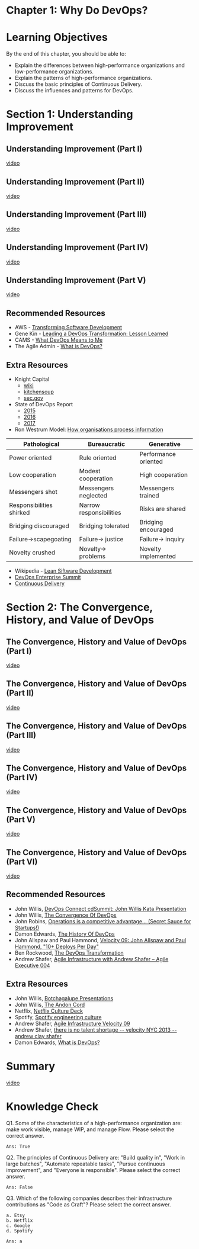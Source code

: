 Chapter 1: Why Do DevOps?
=========================

# Learning Objectives
By the end of this chapter, you should be able to:

+ Explain the differences between high-performance organizations and low-performance organizations.
+ Explain the patterns of high-performance organizations.
+ Discuss the basic principles of Continuous Delivery.
+ Discuss the influences and patterns for DevOps.


# Section 1: Understanding Improvement
## Understanding Improvement (Part I)

[video][vid1]

[vid1]: https://edx-video.net/LINLFS16/LINLFS162016-V000200_DTH.mp4

## Understanding Improvement (Part II)

[video][vid2]

[vid2]: https://edx-video.net/LINLFS16/LINLFS162016-V000300_DTH.mp4

## Understanding Improvement (Part III)

[video][vid3]

[vid3]: https://edx-video.net/LINLFS16/LINLFS162016-V000400_DTH.mp4

## Understanding Improvement (Part IV)

[video][vid4]

[vid4]: https://edx-video.net/LINLFS16/LINLFS162016-V000500_DTH.mp4

## Understanding Improvement (Part V)

[video][vid5]

[vid5]: https://edx-video.net/LINLFS16/LINLFS162016-V000600_DTH.mp4

## Recommended Resources
+ AWS - [Transforming Software Development](https://www.youtube.com/watch?v=YCrhemssYuI)
+ Gene Kin - [Leading a DevOps Transformation: Lesson Learned](https://www.slideshare.net/realgenekim/leading-a-devops-transformation-lessons-learned)
+ CAMS - [What DevOps Means to Me](https://blog.chef.io/2010/07/16/what-devops-means-to-me/)
+ The Agile Admin - [What is DevOps?](https://theagileadmin.com/what-is-devops/)

## Extra Resources
+ Knight Capital 
    + [wiki](https://en.wikipedia.org/wiki/Knight_Capital_Group)
    + [kitchensoup](https://www.kitchensoap.com/2013/10/29/counterfactuals-knight-capital/)
    + [sec.gov](https://www.sec.gov/news/press-release/2013-222)
+ State of DevOps Report
    + [2015](https://puppet.com/resources/whitepaper/2015-state-devops-report)
    + [2016](https://puppet.com/resources/whitepaper/2016-state-of-devops-report)
    + [2017](https://puppet.com/blog-tags/2017-state-devops-report)
+ Ron Westrum Model: [How organisations process information](http://qualitysafety.bmj.com/content/13/suppl_2/ii22)

| Pathological | Bureaucratic | Generative |
|--------------|--------------|------------|
| Power oriented | Rule oriented | Performance oriented |
| Low cooperation | Modest cooperation | High cooperation |
| Messengers shot | Messengers neglected | Messengers trained |
| Responsibilities shirked | Narrow responsibilities | Risks are shared |
| Bridging discouraged | Bridging tolerated | Bridging encouraged |
| Failure→scapegoating | Failure→ justice | Failure→ inquiry |
| Novelty crushed | Novelty→ problems | Novelty implemented |
+ Wikipedia - [Lean Siftware Development ](https://en.wikipedia.org/wiki/Lean_software_development)
+ [DevOps Enterprise Summit](https://www.youtube.com/results?search_query=DevOps+Enterprise+Summit)
+ [Continuous Delivery](https://continuousdelivery.com/)

# Section 2: The Convergence, History, and Value of DevOps

## The Convergence, History and Value of DevOps (Part I)

[video][vid6]

[vid6]: https://edx-video.net/LINLFS16/LINLFS162016-V000700_DTH.mp4

## The Convergence, History and Value of DevOps (Part II)

[video][vid7]

[vid7]: https://edx-video.net/LINLFS16/LINLFS162016-V000900_DTH.mp4

## The Convergence, History and Value of DevOps (Part III)

[video][vid8]

[vid8]: https://edx-video.net/LINLFS16/LINLFS162016-V001000_DTH.mp4

## The Convergence, History and Value of DevOps (Part IV)

[video][vid9]

[vid9]: https://edx-video.net/LINLFS16/LINLFS162016-V001100_DTH.mp4

## The Convergence, History and Value of DevOps (Part V)

[video][vid10]

[vid10]: https://edx-video.net/LINLFS16/LINLFS162016-V001200_DTH.mp4

## The Convergence, History and Value of DevOps (Part VI)

[video][vid11]

[vid11]: https://edx-video.net/LINLFS16/LINLFS162016-V001300_DTH.mp4

## Recommended Resources
+ John Willis, [DevOps Connect cdSummit: John Willis Kata Presentation](https://www.youtube.com/watch?v=0N0SBcp0mjY)
+ John Willis, [The Convergence Of DevOps](https://itrevolution.com/the-convergence-of-devops/)
+ John Robins, [Operations is a competitive advantage… (Secret Sauce for Startups!)](http://radar.oreilly.com/2007/10/operations-is-a-competitive-ad.html)
+ Damon Edwards, [The History Of DevOps](https://itrevolution.com/the-history-of-devops/)
+ John Allspaw and Paul Hammond, [Velocity 09: John Allspaw and Paul Hammond, "10+ Deploys Per Day"](https://www.youtube.com/watch?v=LdOe18KhtT4)
+ Ben Rockwood, [The DevOps Transformation](https://www.youtube.com/watch?v=3KpPBnEtRj4)
+ Andrew Shafer, [Agile Infrastructure with Andrew Shafer – Agile Executive 004](https://theagileexecutive.com/2009/07/17/agileexec004/)
 
## Extra Resources
+ John Willis, [Botchagalupe Presentations](https://gist.github.com/botchagalupe/984acf7b7ffeeb287ffe)
+ John Willis, [The Andon Cord](https://itrevolution.com/kata/)
+ Netflix, [Netflix Culture Deck](https://www.slideshare.net/BarbaraGill3/netflix-culture-deck)
+ Spotify, [Spotify engineering culture](https://www.slideshare.net/ertansonat/spotify-engineering-culture-52284519)
+ Andrew Shafer, [Agile Infrastructure Velocity 09](https://www.slideshare.net/littleidea/agile-infrastructure-velocity-09)
+ Andrew Shafer, [there is no talent shortage -- velocity NYC 2013 -- andrew clay shafer](https://www.youtube.com/watch?v=P_sWGl7MzhU)
+ Damon Edwards, [What is DevOps?](http://dev2ops.org/2010/02/what-is-devops/)

# Summary

[video][vid12]

[vid12]: https://courses.edx.org/courses/course-v1:LinuxFoundationX+LFS161x+2T2016/courseware/5aeeeb047ff7403e95677005afb1d69c/05032ef7ee8e4c838003a0406ba6cfa1/?child=first

# Knowledge Check
Q1. Some of the characteristics of a high-performance organization are: make work visible, manage WIP, and manage Flow. Please select the correct answer.

    Ans: True

Q2. The principles of Continuous Delivery are: "Build quality in", "Work in large batches", "Automate repeatable tasks", "Pursue continuous improvement", and "Everyone is responsible". Please select the correct answer.

    Ans: False

Q3. Which of the following companies describes their infrastructure contributions as "Code as Craft"? Please select the correct answer.

    a. Etsy
    b. Netflix
    c. Google
    d. Spotify

    Ans: a
